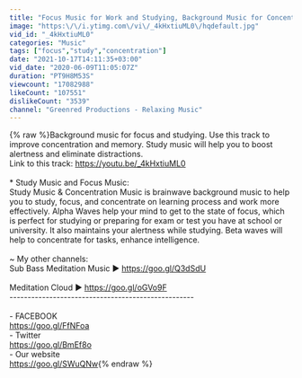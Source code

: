 ```yaml
---
title: "Focus Music for Work and Studying, Background Music for Concentration, Study Music"
image: "https:\/\/i.ytimg.com\/vi\/_4kHxtiuML0\/hqdefault.jpg"
vid_id: "_4kHxtiuML0"
categories: "Music"
tags: ["focus","study","concentration"]
date: "2021-10-17T14:11:35+03:00"
vid_date: "2020-06-09T11:05:07Z"
duration: "PT9H8M53S"
viewcount: "17082988"
likeCount: "107551"
dislikeCount: "3539"
channel: "Greenred Productions - Relaxing Music"
---
```

{% raw %}Background music for focus and studying. Use this track to improve concentration and memory. Study music will help you to boost alertness and eliminate distractions.<br />Link to this track: <a rel="nofollow" target="blank" href="https://youtu.be/_4kHxtiuML0">https://youtu.be/_4kHxtiuML0</a><br /><br />* Study Music and Focus Music:<br />Study Music &amp; Concentration Music is brainwave background music to help you to study, focus, and concentrate on learning process and work more effectively. Alpha Waves help your mind to get to the state of focus, which is perfect for studying or preparing for exam or test you have at school or university. It also maintains your alertness while studying. Beta waves will help to concentrate for tasks, enhance intelligence.<br /><br />~ My other channels: <br />Sub Bass Meditation Music ► <a rel="nofollow" target="blank" href="https://goo.gl/Q3dSdU">https://goo.gl/Q3dSdU</a><br /><br />Meditation Cloud ► <a rel="nofollow" target="blank" href="https://goo.gl/oGVo9F">https://goo.gl/oGVo9F</a><br />---------------------------------------------------<br /><br />- FACEBOOK<br /><a rel="nofollow" target="blank" href="https://goo.gl/FfNFoa">https://goo.gl/FfNFoa</a><br />- Twitter<br /><a rel="nofollow" target="blank" href="https://goo.gl/BmEf8o">https://goo.gl/BmEf8o</a><br />- Our website<br /><a rel="nofollow" target="blank" href="https://goo.gl/SWuQNw">https://goo.gl/SWuQNw</a>{% endraw %}
